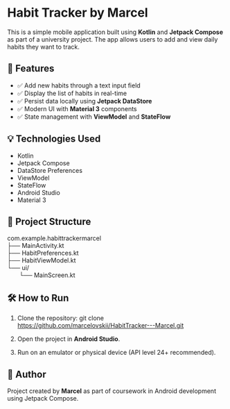 # Habit Tracker by Marcel

This is a simple mobile application built using **Kotlin** and **Jetpack Compose** as part of a university project. The app allows users to add and view daily habits they want to track.

## 📱 Features

- ✅ Add new habits through a text input field
- ✅ Display the list of habits in real-time
- ✅ Persist data locally using **Jetpack DataStore**
- ✅ Modern UI with **Material 3** components
- ✅ State management with **ViewModel** and **StateFlow**

## 💡 Technologies Used

- Kotlin
- Jetpack Compose
- DataStore Preferences
- ViewModel
- StateFlow
- Android Studio
- Material 3

## 📂 Project Structure

com.example.habittrackermarcel  
├── MainActivity.kt  
├── HabitPreferences.kt  
├── HabitViewModel.kt  
└── ui/  
  └── MainScreen.kt  


## 🛠 How to Run

1. Clone the repository:
   git clone https://github.com/marcelovskii/HabitTracker---Marcel.git

   
2. Open the project in **Android Studio**.

3. Run on an emulator or physical device (API level 24+ recommended).


## 📘 Author

Project created by **Marcel** as part of coursework in Android development using Jetpack Compose.


